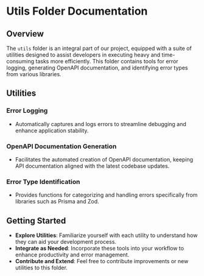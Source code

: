 # Utils Folder Documentation

## Overview

The `utils` folder is an integral part of our project, equipped with a suite of utilities designed to assist developers in executing heavy and time-consuming tasks more efficiently. This folder contains tools for error logging, generating OpenAPI documentation, and identifying error types from various libraries.

## Utilities

### Error Logging
- Automatically captures and logs errors to streamline debugging and enhance application stability.

### OpenAPI Documentation Generation
- Facilitates the automated creation of OpenAPI documentation, keeping API documentation aligned with the latest codebase updates.

### Error Type Identification
- Provides functions for categorizing and handling errors specifically from libraries such as Prisma and Zod.

## Getting Started

- **Explore Utilities**: Familiarize yourself with each utility to understand how they can aid your development process.
- **Integrate as Needed**: Incorporate these tools into your workflow to enhance productivity and error management.
- **Contribute and Extend**: Feel free to contribute improvements or new utilities to this folder.